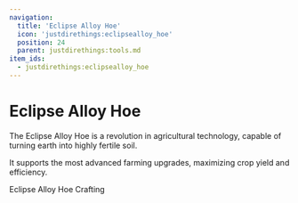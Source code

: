 ```yaml
---
navigation:
  title: 'Eclipse Alloy Hoe'
  icon: 'justdirethings:eclipsealloy_hoe'
  position: 24
  parent: justdirethings:tools.md
item_ids:
  - justdirethings:eclipsealloy_hoe
---
```


# Eclipse Alloy Hoe

The Eclipse Alloy Hoe is a revolution in agricultural technology, capable of turning earth into highly fertile soil.

It supports the most advanced farming upgrades, maximizing crop yield and efficiency.

Eclipse Alloy Hoe Crafting

<Recipe id="justdirethings:eclipsealloy_hoe" />
